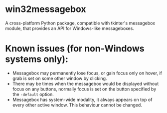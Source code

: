# win32messagebox
A cross-platform Python package, compatible with tkinter's messagebox module, that provides an API for Windows-like messageboxes.

# Known issues (for non-Windows systems only):
* Messagebox may permanently lose focus, or gain focus only on hover, if grab is set on some other window by clicking.
* There may be times when the messagebox would be displayed without focus on any buttons, normally focus is set on the button specified by the ```-default``` option.
* Messagebox has system-wide modality, it always appears on top of every other active window. This behaviour cannot be changed.
